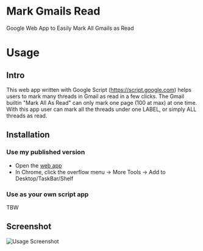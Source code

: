 # Mark Gmails Read
Google Web App to Easily Mark All Gmails as Read

# Usage
## Intro
This web app written with Google Script (https://script.google.com) helps users to mark many threads in Gmail as read in a few clicks. The Gmail builtin "Mark All As Read" can only mark one page (100 at max) at one time. With this app user can mark all the threads under one LABEL, or simply ALL threads as read.

## Installation
### Use my published version
*  Open the [web app](https://script.google.com/macros/s/AKfycbyWnTTQTLKfPKfX6-1LWxYeDAN7Rq9QhXsT9TzciuZiD4zxyGs/exec)
*  In Chrome, click the overflow menu -> More Tools -> Add to Desktop/TaskBar/Shelf

### Use as your own script app
TBW

## Screenshot
![Usage Screenshot](https://lh3.googleusercontent.com/K9V8leX37Nf-sGEXL726Zk9Kh4mn7dkAKuLLT-WyJyh7j1LOj9QXhlfkRLLnNgZRvHafD28O=w640-h400-e365)
